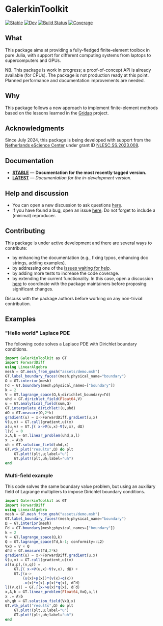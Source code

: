 # GalerkinToolkit

[![Stable](https://img.shields.io/badge/docs-stable-blue.svg)](https://fverdugo.github.io/GalerkinToolkit.jl/stable/)
[![Dev](https://img.shields.io/badge/docs-dev-blue.svg)](https://fverdugo.github.io/GalerkinToolkit.jl/dev/)
[![Build Status](https://github.com/fverdugo/GalerkinToolkit.jl/actions/workflows/CI.yml/badge.svg?branch=main)](https://github.com/fverdugo/GalerkinToolkit.jl/actions/workflows/CI.yml?query=branch%3Amain)
[![Coverage](https://codecov.io/gh/fverdugo/GalerkinToolkit.jl/branch/main/graph/badge.svg)](https://codecov.io/gh/fverdugo/GalerkinToolkit.jl)

## What

This package aims at providing a fully-fledged finite-element toolbox in pure Julia, with support for different computing systems from laptops to supercomputers and GPUs.  

NB. This package is work in progress; a proof-of-concept API is already available (for CPUs). The package is not production ready at this point. Planned performance and documentation improvements are needed.

## Why

This package follows a new approach to implement finite-element methods based on the lessons learned in the [Gridap](https://github.com/gridap/Gridap.jl) project.

## Acknowledgments

Since July 2024, this package is being developed with support from the [Netherlands eScience Center](https://www.esciencecenter.nl/) under grant ID [NLESC.SS.2023.008](https://research-software-directory.org/projects/hp2sim).

## Documentation

- [**STABLE**](https://fverdugo.github.io/GalerkinToolkit.jl/stable) &mdash; **Documentation for the most recently tagged version.**
- [**LATEST**](https://fverdugo.github.io/GalerkinToolkit.jl/dev) &mdash; *Documentation for the in-development version.*

## Help and discussion

- You can open a new discussion to ask questions [here](https://github.com/fverdugo/GalerkinToolkit.jl/discussions).
- If you have found a bug, open an issue [here](https://github.com/fverdugo/GalerkinToolkit.jl/issues). Do not forget to include a (minimal) reproducer.

## Contributing

This package is under active development and there are several ways to contribute:

- by enhancing the documentation (e.g., fixing typos, enhancing doc strings, adding examples).
- by addressing one of the [issues waiting for help](https://github.com/fverdugo/GalerkinToolkit.jl/labels/help%20wanted).
- by adding more tests to increase the code coverage.
- by extending the current functionality. In this case, open a discussion [here](https://github.com/fverdugo/GalerkinToolkit.jl/discussions) to coordinate with the package maintainers before proposing significant changes.

Discuss with the package authors before working on any non-trivial contribution.

## Examples

### "Hello world" Laplace PDE

The following code solves a Laplace PDE with Dirichlet boundary conditions.

```julia
import GalerkinToolkit as GT
import ForwardDiff
using LinearAlgebra
mesh = GT.mesh_from_gmsh("assets/demo.msh")
GT.label_boundary_faces!(mesh;physical_name="boundary")
Ω = GT.interior(mesh)
Γd = GT.boundary(mesh;physical_names=["boundary"])
k = 2
V = GT.lagrange_space(Ω,k;dirichlet_boundary=Γd)
uhd = GT.dirichlet_field(Float64,V)
u = GT.analytical_field(sum,Ω)
GT.interpolate_dirichlet!(u,uhd)
dΩ = GT.measure(Ω,2*k)
gradient(u) = x->ForwardDiff.gradient(u,x)
∇(u,x) = GT.call(gradient,u)(x)
a(u,v) = GT.∫( x->∇(u,x)⋅∇(v,x), dΩ)
l(v) = 0
x,A,b = GT.linear_problem(uhd,a,l)
x .= A\b
uh = GT.solution_field(uhd,x)
GT.vtk_plot("results",Ω) do plt
    GT.plot!(plt,u;label="u")
    GT.plot!(plt,uh;label="uh")
end
```

### Multi-field example

This code solves the same boundary value problem, but using an auxiliary field of Lagrange
multipliers to impose Dirichlet boundary conditions.

```julia
import GalerkinToolkit as GT
import ForwardDiff
using LinearAlgebra
mesh = GT.mesh_from_gmsh("assets/demo.msh")
GT.label_boundary_faces!(mesh;physical_name="boundary")
Ω = GT.interior(mesh)
Γd = GT.boundary(mesh;physical_names=["boundary"])
k = 2
V = GT.lagrange_space(Ω,k)
Q = GT.lagrange_space(Γd,k-1; conformity=:L2)
VxQ = V × Q
dΓd = GT.measure(Γd,2*k)
gradient(u) = x->ForwardDiff.gradient(u,x)
∇(u,x) = GT.call(gradient,u)(x)
a((u,p),(v,q)) =
    GT.∫( x->∇(u,x)⋅∇(v,x), dΩ) +
    GT.∫(x->
        (u(x)+p(x))*(v(x)+q(x))
        -u(x)*v(x)-p(x)*q(x), dΓd)
l((v,q)) = GT.∫(x->u(x)*q(x), dΓd)
x,A,b = GT.linear_problem(Float64,VxQ,a,l)
x .= A\b
uh,qh = GT.solution_field(VxQ,x)
GT.vtk_plot("results",Ω) do plt
    GT.plot!(plt,u;label="u")
    GT.plot!(plt,uh;label="uh")
end
```

